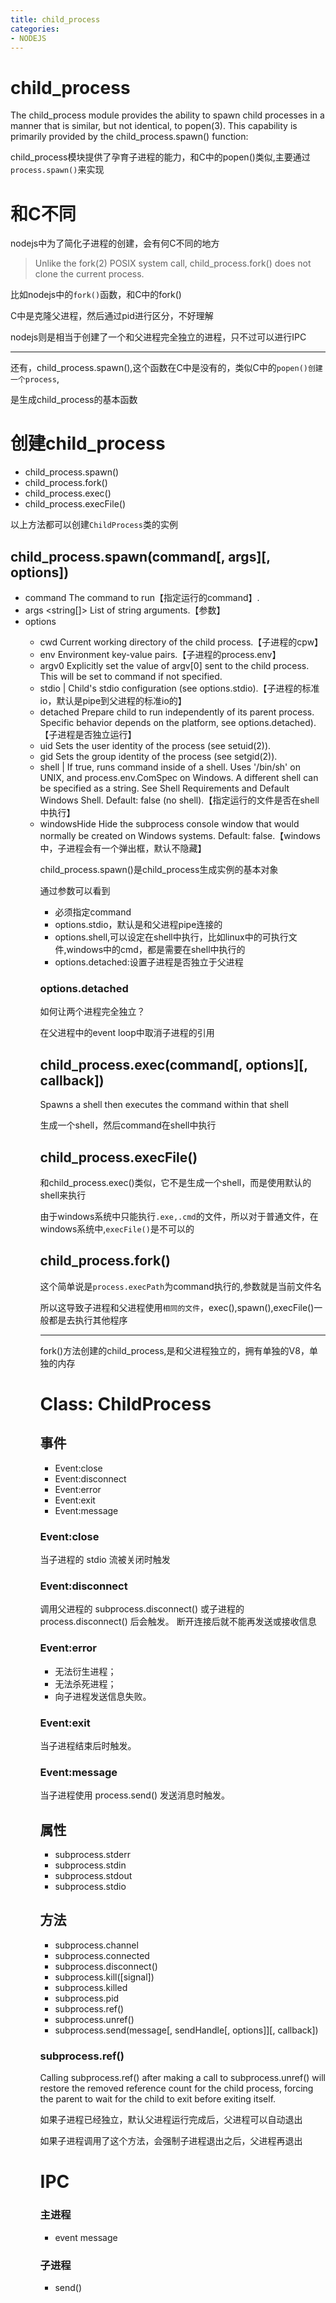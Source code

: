 ```yaml
---
title: child_process
categories: 
- NODEJS
---
```

# child_process

The child_process module provides the ability to spawn child processes in a manner that is similar, but not identical, to popen(3). This capability is primarily provided by the child_process.spawn() function:

child_process模块提供了孕育子进程的能力，和C中的popen()类似,主要通过`process.spawn()`来实现


# 和C不同

nodejs中为了简化子进程的创建，会有何C不同的地方

> Unlike the fork(2) POSIX system call, child_process.fork() does not clone the current process.

比如nodejs中的`fork()`函数，和C中的fork()

C中是克隆父进程，然后通过pid进行区分，不好理解

nodejs则是相当于创建了一个和父进程完全独立的进程，只不过可以进行IPC

------------
还有，child_process.spawn(),这个函数在C中是没有的，类似C中的`popen()创建一个process`,

是生成child_process的基本函数


# 创建child_process

- child_process.spawn()
- child_process.fork()
- child_process.exec()
- child_process.execFile()

以上方法都可以创建`ChildProcess`类的实例


## child_process.spawn(command[, args][, options])

- command <string> The command to run【指定运行的command】.
- args <string[]> List of string arguments.【参数】
- options <Object>
+ cwd <string> Current working directory of the child process.【子进程的cpw】
+ env <Object> Environment key-value pairs.【子进程的process.env】
+ argv0 <string> Explicitly set the value of argv[0] sent to the child process. This will be set to  command if not specified.
+ stdio <Array> | <string> Child's stdio configuration (see options.stdio).【子进程的标准io，默认是pipe到父进程的标准io的】
+ detached <boolean> Prepare child to run independently of its parent process. Specific behavior depends on the platform, see options.detached).【子进程是否独立运行】
+ uid <number> Sets the user identity of the process (see setuid(2)).
+ gid <number> Sets the group identity of the process (see setgid(2)).
+ shell <boolean> | <string> If true, runs command inside of a shell. Uses '/bin/sh' on UNIX, and process.env.ComSpec on Windows. A different shell can be specified as a string. See Shell Requirements and Default Windows Shell. Default: false (no shell).【指定运行的文件是否在shell中执行】
+ windowsHide <boolean> Hide the subprocess console window that would normally be created on Windows systems. Default: false.【windows中，子进程会有一个弹出框，默认不隐藏】

child_process.spawn()是child_process生成实例的基本对象

通过参数可以看到

- 必须指定command
- options.stdio，默认是和父进程pipe连接的
- options.shell,可以设定在shell中执行，比如linux中的可执行文件,windows中的cmd，都是需要在shell中执行的
- options.detached:设置子进程是否独立于父进程

### options.detached

如何让两个进程完全独立？

在父进程中的event loop中取消子进程的引用

## child_process.exec(command[, options][, callback])

Spawns a shell then executes the command within that shell

生成一个shell，然后command在shell中执行


## child_process.execFile()

和child_process.exec()类似，它不是生成一个shell，而是使用默认的shell来执行

由于windows系统中只能执行`.exe,.cmd`的文件，所以对于普通文件，在windows系统中,`execFile()`是不可以的

## child_process.fork()

这个简单说是`process.execPath`为command执行的,参数就是当前文件名

所以这导致子进程和父进程使用`相同的文件`，exec(),spawn(),execFile()一般都是去执行其他程序


-----------

fork()方法创建的child_process,是和父进程独立的，拥有单独的V8，单独的内存

# Class: ChildProcess

## 事件

- Event:close
- Event:disconnect
- Event:error
- Event:exit
- Event:message

### Event:close
当子进程的 stdio 流被关闭时触发
### Event:disconnect
调用父进程的 subprocess.disconnect() 或子进程的 process.disconnect() 后会触发。 断开连接后就不能再发送或接收信息

### Event:error
- 无法衍生进程；
- 无法杀死进程；
- 向子进程发送信息失败。
### Event:exit
当子进程结束后时触发。
### Event:message
当子进程使用 process.send() 发送消息时触发。

## 属性
- subprocess.stderr
- subprocess.stdin
- subprocess.stdout
- subprocess.stdio

## 方法
- subprocess.channel
- subprocess.connected
- subprocess.disconnect()
- subprocess.kill([signal])
- subprocess.killed
- subprocess.pid
- subprocess.ref()
- subprocess.unref()
- subprocess.send(message[, sendHandle[, options]][, callback])


###  subprocess.ref()
Calling subprocess.ref() after making a call to subprocess.unref() will restore the removed reference count for the child process, forcing the parent to wait for the child to exit before exiting itself.

如果子进程已经独立，默认父进程运行完成后，父进程可以自动退出

如果子进程调用了这个方法，会强制子进程退出之后，父进程再退出

# IPC

### 主进程
- event message
### 子进程
- send()

